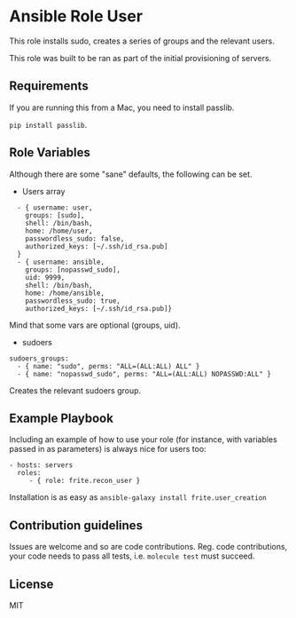 Ansible Role User
=========

This role installs sudo, creates a series of groups and the relevant users.

This role was built to be ran as part of the initial provisioning of servers.

Requirements
------------
If you are running this from a Mac, you need to install passlib.

`pip install passlib`.


Role Variables
--------------
Although there are some "sane" defaults, the following can be set.

* Users array
```users:
  - { username: user,
    groups: [sudo],
    shell: /bin/bash,
    home: /home/user,
    passwordless_sudo: false,
    authorized_keys: [~/.ssh/id_rsa.pub]
  }
  - { username: ansible,
    groups: [nopasswd_sudo],
    uid: 9999,
    shell: /bin/bash,
    home: /home/ansible,
    passwordless_sudo: true,
    authorized_keys: [~/.ssh/id_rsa.pub]}
```
Mind that some vars are optional (groups, uid).
* sudoers
```
sudoers_groups:
  - { name: "sudo", perms: "ALL=(ALL:ALL) ALL" }
  - { name: "nopasswd_sudo", perms: "ALL=(ALL:ALL) NOPASSWD:ALL" }
```
Creates the relevant sudoers group.

Example Playbook
----------------

Including an example of how to use your role (for instance, with variables
passed in as parameters) is always nice for users too:

    - hosts: servers
      roles:
         - { role: frite.recon_user }

Installation is as easy as `ansible-galaxy install frite.user_creation`

Contribution guidelines
----------------------

Issues are welcome and so are code contributions.
Reg. code contributions, your code needs to pass all tests,
i.e. `molecule test` must succeed.

License
-------

MIT
